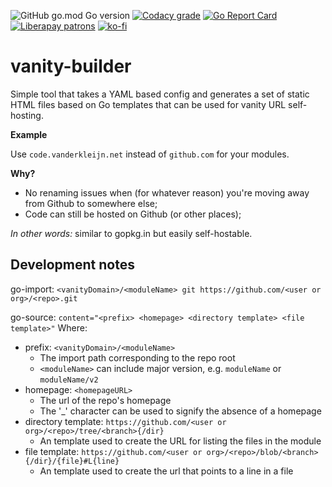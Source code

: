 ![GitHub go.mod Go version](https://img.shields.io/github/go-mod/go-version/mvdkleijn/vanity-builder?style=for-the-badge)
[![Codacy grade](https://img.shields.io/codacy/grade/dd407766bf6249e28daa954348d5e672?style=for-the-badge)](https://app.codacy.com/gh/mvdkleijn/vanity-builder)
[![Go Report Card](https://goreportcard.com/badge/github.com/mvdkleijn/vanity-builder?style=for-the-badge)](https://goreportcard.com/report/github.com/mvdkleijn/vanity-builder) [![Liberapay patrons](https://img.shields.io/liberapay/patrons/mvdkleijn?style=for-the-badge)](https://liberapay.com/mvdkleijn/) [![ko-fi](https://ko-fi.com/img/githubbutton_sm.svg)](https://ko-fi.com/O4O7H6C73)

# vanity-builder

Simple tool that takes a YAML based config and generates a set of static HTML files
based on Go templates that can be used for vanity URL self-hosting.

**Example**

Use `code.vanderkleijn.net` instead of `github.com` for your modules.

**Why?**

- No renaming issues when (for whatever reason) you're moving away from Github to somewhere else;
- Code can still be hosted on Github (or other places);

_In other words:_ similar to gopkg.in but easily self-hostable.

## Development notes

go-import: `<vanityDomain>/<moduleName> git https://github.com/<user or org>/<repo>.git`

go-source: `content="<prefix> <homepage> <directory template> <file template>"`
Where:
  - prefix: `<vanityDomain>/<moduleName>`
    - The import path corresponding to the repo root
    - `<moduleName>` can include major version, e.g. `moduleName` or `moduleName/v2`
  - homepage: `<homepageURL>`
    - The url of the repo's homepage
    - The '_' character can be used to signify the absence of a homepage
  - directory template: `https://github.com/<user or org>/<repo>/tree/<branch>{/dir}`
    - An template used to create the URL for listing the files in the module
  - file template: `https://github.com/<user or org>/<repo>/blob/<branch>{/dir}/{file}#L{line}`
    - An template used to create the url that points to a line in a file